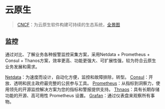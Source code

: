 # 云原生

> [CNCF](https://www.cncf.io/)：为云原生软件构建可持续的生态系统，[全景图](https://github.com/cncf/landscape/blob/master/README.md#trail-map)


## 监控

通过对比、了解业务各种报警监控采集方案，采用Netdata + Prometheus + Consul + Thanos方案，效率更高、功能更强大、可扩展性强，较为符合云原生业务发展和需求。

[Netdata](https://www.netdata.cloud/)：为速度而设计，自动化方便，监控和故障排除，转型。
[Consul](https://consulproject.org/en/)：开放、透明和民主政府最完整的公民参与工具。
[Prometheus](https://prometheus.io/)：从指标到洞察力，使用领先的开源监控解决方案为您的指标和警报提供支持。
[Thnaos](https://thanos.io/)：具有长期存储功能的开源、高可用性 Prometheus 设置。
[Grafan](https://grafana.com/)：通过仪表盘来观察所有事物。
